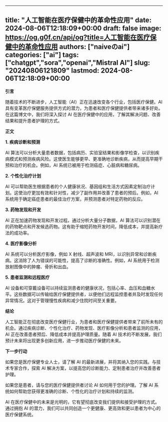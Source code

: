 
---
title: "人工智能在医疗保健中的革命性应用"
date: 2024-08-06T12:18:09+00:00
draft: false
image: https://og.g0f.cn/api/og?title=人工智能在医疗保健中的革命性应用
authors: ["naiveのai"]
categories: ["ai"]
tags: ["chatgpt","sora","openai","Mistral AI"]
slug: "20240806121809"
lastmod: 2024-08-06T12:18:09+00:00
---
**引言**

随着技术的不断进步，人工智能（AI）正在迅速改变各个行业，包括医疗保健。AI 具有变革医疗保健服务提供方式的潜力，为患者和医疗保健提供者带来诸多好处。在这篇博文中，我们将深入探讨 AI 在医疗保健中的应用，了解其解决问题、改善结果和提升患者护理的方式。

**正文**

**1. 疾病诊断和预测**

AI 算法可以分析大量患者数据，包括病历、实验室结果和影像学检查，以识别疾病模式和预测疾病风险。这使医生能够更早、更准确地诊断疾病，从而提高早期干预和治疗的机会。例如，AI 系统已被用于检测癌症、心脏病和糖尿病。

**2. 个性化治疗计划**

AI 可以帮助医生根据患者的个人健康状况、基因组和生活方式因素定制治疗计划。这使治疗更加有效和针对性，减少了副作用并改善了患者的预后。例如，AI 系统用于确定癌症患者的最佳治疗方案，并预测患者对特定药物的反应。

**3. 药物发现和开发**

AI 正在加速药物发现和开发过程。通过分析大量分子数据，AI 算法可以识别潜在的药物靶点和开发候选药物。这有助于缩短药物开发时间，降低成本，并提高新疗法的成功率。

**4. 医疗影像分析**

AI 系统可以分析医疗影像，例如 X 射线、超声波和 MRI，以识别异常和诊断疾病。这消除了人为错误的可能性，提高了诊断的准确性。例如，AI 系统用于检测放射图像中的肿瘤、骨折和出血。

**5. 患者监测和远程医疗**

AI 设备和可穿戴设备可以持续监测患者的健康状况，包括心率、血压和血糖水平。这些数据可以传输给医疗保健提供者，以便他们远程监控患者并及时发现任何异常情况。这对于管理慢性疾病和减少住院时间至关重要。

**结论**

人工智能正在彻底改变医疗保健行业，为患者和医疗保健提供者带来了前所未有的机会。通过疾病诊断、个性化治疗、药物发现、医疗影像分析和患者监测的应用，AI 正在改善患者预后、降低成本并提高护理质量。随着 AI 技术的不断发展，我们预计未来将出现更多创新应用，进一步推动医疗保健的未来。

**下一步行动**

如果您是医疗保健专业人士，请了解 AI 的最新进展，并将其纳入您的实践。与技术专家合作，探索 AI 解决方案，以提高您的诊断能力、定制患者治疗并改善患者护理。

如果您是患者，请与您的医疗保健提供者讨论 AI 如何用于您的护理。了解 AI 系统如何帮助您获得更准确的诊断、个性化的治疗计划和持续的监测。

AI 在医疗保健中的未来是光明的，它有望彻底改变我们提供和接受护理的方式。通过拥抱 AI 的潜力，我们可以共同创造一个更健康、更高效和更以患者为中心的医疗保健系统。